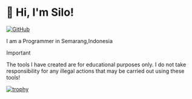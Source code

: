 # 👋 Hi, I'm Silo!

[![GitHub](https://img.shields.io/badge/GitHub-000000?style=for-the-badge&logo=github&logoColor=white)](https://github.com/SiloKusuma)

I am a Programmer in Semarang,Indonesia

> [!IMPORTANT]
> The tools I have created are for educational purposes only. I do not take responsibility for any illegal actions that may be carried out using these tools!
>
[![trophy](https://github-profile-trophy.vercel.app/?username=SiloKusuma&theme=dark)](https://github.com/ryo-ma/github-profile-trophy)
